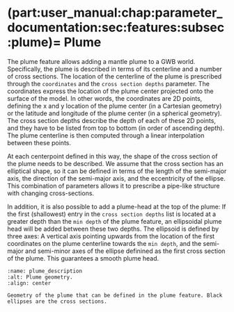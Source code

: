 (part:user_manual:chap:parameter_documentation:sec:features:subsec:plume)=
Plume
======================

The plume feature allows adding a mantle plume to a GWB world. Specifically, the plume is described in terms of its centerline and a number of cross sections.
The location of the centerline of the plume is prescribed through the `coordinates` and the `cross section depths` parameter. The coordinates express the location of the plume center projected onto the surface of the model. In other words, the coordinates are 2D points, defining the x and y location of the plume center (in a Cartesian geometry) or the latitude and longitude of the plume center (in a spherical geometry). The cross section depths describe the depth of each of these 2D points, and they have to be listed from top to bottom (in order of ascending depth). The plume centerline is then computed through a linear interpolation between these points.

At each centerpoint defined in this way, the shape of the cross section of the plume needs to be described. We assume that the cross section has an elliptical shape, so it can be defined in terms of the length of the semi-major axis, the direction of the semi-major axis, and the eccentricity of the ellipse. This combination of parameters allows it to prescribe a pipe-like structure with changing cross-sections.

In addition, it is also possible to add a plume-head at the top of the plume: If the first (shallowest) entry in the `cross section depths` list is located at a greater depth than the `min depth` of the plume feature, an ellipsoidal plume head will be added between these two depths. The ellipsoid is defined by three axes: A vertical axis pointing upwards from the location of the first coordinates on the plume centerline towards the `min depth`, and the semi-major and semi-minor axes of the ellipse definined as the first cross section of the plume. This guarantees a smooth plume head.

```{figure} ./plume_description.png
:name: plume_description
:alt: Plume geometry.
:align: center

Geometry of the plume that can be defined in the plume feature. Black ellipses are the cross sections.
```
